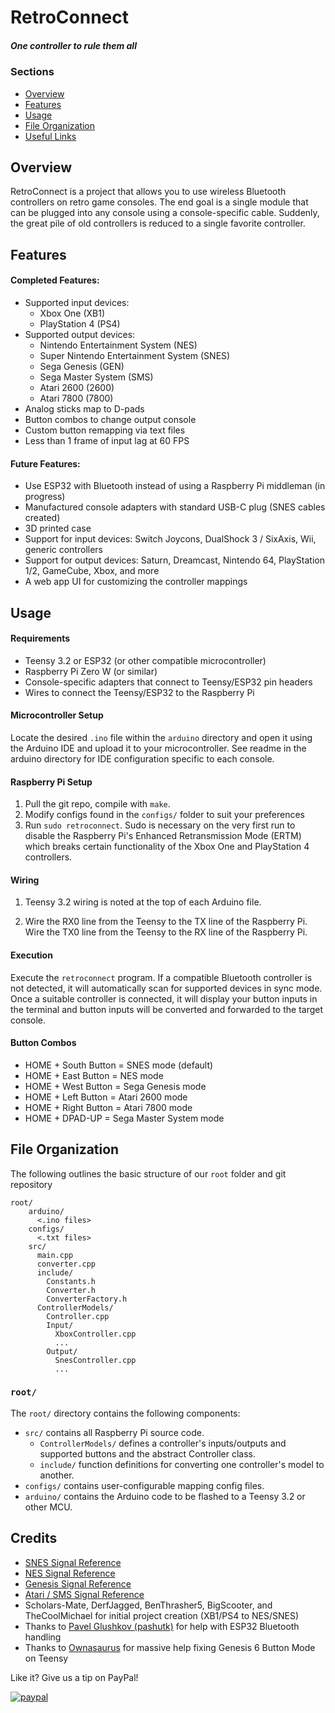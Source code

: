 # RetroConnect
##### *One controller to rule them all*

### **Sections**

- [Overview](#overview)
- [Features](#features)
- [Usage](#usage)
- [File  Organization](#file-organization)
- [Useful Links](#useful-links)

## **Overview**
RetroConnect is a project that allows you to use wireless Bluetooth controllers on retro game consoles. The end goal is a single module that can be plugged into any console using a console-specific cable. Suddenly, the great pile of old controllers is reduced to a single favorite controller.   
    

## **Features**

#### Completed Features:
- Supported input devices: 
  - Xbox One (XB1)
  - PlayStation 4 (PS4)
- Supported output devices:
  - Nintendo Entertainment System (NES)
  - Super Nintendo Entertainment System (SNES)
  - Sega Genesis (GEN)
  - Sega Master System (SMS)
  - Atari 2600 (2600)
  - Atari 7800 (7800)
- Analog sticks map to D-pads
- Button combos to change output console
- Custom button remapping via text files
- Less than 1 frame of input lag at 60 FPS

#### Future Features:

- Use ESP32 with Bluetooth instead of using a Raspberry Pi middleman (in progress)
- Manufactured console adapters with standard USB-C plug (SNES cables created)
- 3D printed case
- Support for input devices: Switch Joycons, DualShock 3 / SixAxis, Wii, generic controllers
- Support for output devices: Saturn, Dreamcast, Nintendo 64, PlayStation 1/2, GameCube, Xbox, and more
- A web app UI for customizing the controller mappings

## **Usage**

#### Requirements
- Teensy 3.2 or ESP32 (or other compatible microcontroller)
- Raspberry Pi Zero W (or similar)
- Console-specific adapters that connect to Teensy/ESP32 pin headers
- Wires to connect the Teensy/ESP32 to the Raspberry Pi

#### Microcontroller Setup
Locate the desired `.ino` file within the `arduino` directory and open it using the Arduino IDE and upload it to your microcontroller. See readme in the arduino directory for IDE configuration specific to each console.

#### Raspberry Pi Setup
1. Pull the git repo, compile with `make`.
2. Modify configs found in the `configs/` folder to suit your preferences
3. Run `sudo retroconnect`. Sudo is necessary on the very first run to disable the Raspberry Pi's Enhanced Retransmission Mode (ERTM) which breaks certain functionality of the Xbox One and PlayStation 4 controllers.

#### Wiring
1. Teensy 3.2 wiring is noted at the top of each Arduino file.
    
2. Wire the RX0 line from the Teensy to the TX line of the Raspberry Pi. Wire the TX0 line from the Teensy to the RX line of the Raspberry Pi. 

#### Execution
Execute the `retroconnect` program. If a compatible Bluetooth controller is not detected, it will automatically scan for supported devices in sync mode. Once a suitable controller is connected, it will display your button inputs in the terminal and button inputs will be converted and forwarded to the target console.

#### Button Combos
- HOME + South Button = SNES mode (default)
- HOME + East Button = NES mode
- HOME + West Button = Sega Genesis mode
- HOME + Left Button = Atari 2600 mode
- HOME + Right Button = Atari 7800 mode
- HOME + DPAD-UP = Sega Master System mode

## **File Organization**

The following outlines the basic structure of our ```root``` folder and git repository
```
root/
    arduino/
      <.ino files>
    configs/
      <.txt files>
    src/
      main.cpp
      converter.cpp
      include/
        Constants.h
        Converter.h
        ConverterFactory.h
      ControllerModels/
        Controller.cpp
        Input/
          XboxController.cpp
          ...
        Output/
          SnesController.cpp
          ...
```

### **```root/```**
The ```root/``` directory contains the following components:
- ```src/``` contains all Raspberry Pi source code.
  - ```ControllerModels/``` defines a controller's inputs/outputs and supported buttons and the abstract Controller class.
  - ```include/``` function definitions for converting one controller's model to another.
- ```configs/``` contains user-configurable mapping config files.
- ```arduino/``` contains the Arduino code to be flashed to a Teensy 3.2 or other MCU.

## **Credits**

- [SNES Signal Reference](https://gamefaqs.gamespot.com/snes/916396-super-nintendo/faqs/5395)
- [NES Signal Reference](https://wiki.nesdev.com/w/index.php/Standard_controller)
- [Genesis Signal Reference](https://www.raspberryfield.life/2019/03/25/sega-mega-drive-genesis-6-button-xyz-controller/)
- [Atari / SMS Signal Reference](http://wiki.icomp.de/w/index.php?title=DB9-Joystick&oldid=3915)
- Scholars-Mate, DerfJagged, BenThrasher5, BigScooter, and TheCoolMichael for initial project creation (XB1/PS4 to NES/SNES)
- Thanks to [Pavel Glushkov (pashutk)](http://github.com/pashutk) for help with ESP32 Bluetooth handling
- Thanks to [Ownasaurus](https://github.com/Ownasaurus) for massive help fixing Genesis 6 Button Mode on Teensy 


Like it? Give us a tip on PayPal! 

[![paypal](https://www.paypalobjects.com/en_US/i/btn/btn_donateCC_LG.gif)](https://www.paypal.com/cgi-bin/webscr?cmd=_s-xclick&hosted_button_id=MBDA5CZQHXUU6)
